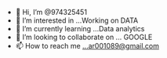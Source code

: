 - 👋 Hi, I’m @974325451
- 👀 I’m interested in ...Working on DATA
- 🌱 I’m currently learning ...Data analytics
- 💞️ I’m looking to collaborate on ... GOOGLE
- 📫 How to reach me ...ar001089@gmail.com

<!---
974325451/974325451 is a ✨ special ✨ repository because its `README.md` (this file) appears on your GitHub profile.
You can click the Preview link to take a look at your changes.
--->
